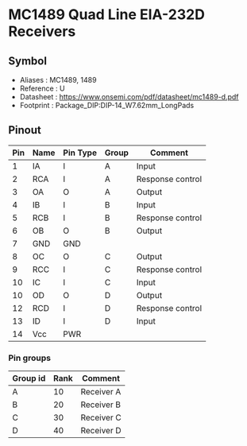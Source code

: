 # MC1489 Quad Line EIA-232D Receivers


## Symbol

* Aliases : MC1489, 1489
* Reference : U
* Datasheet : https://www.onsemi.com/pdf/datasheet/mc1489-d.pdf
* Footprint : Package_DIP:DIP-14_W7.62mm_LongPads

## Pinout

|Pin|Name|Pin Type|Group|Comment|
|---|---|---|---|---|
|1|IA|I|A|Input|
|2|RCA|I|A|Response control|
|3|OA|O|A|Output|
|4|IB|I|B|Input|
|5|RCB|I|B|Response control|
|6|OB|O|B|Output|
|7|GND|GND|||
|8|OC|O|C|Output|
|9|RCC|I|C|Response control|
|10|IC|I|C|Input|
|10|OD|O|D|Output|
|12|RCD|I|D|Response control|
|13|ID|I|D|Input|
|14|Vcc|PWR|||

### Pin groups

|Group id|Rank|Comment|
|---|---|---|
|A|10|Receiver A|
|B|20|Receiver B|
|C|30|Receiver C|
|D|40|Receiver D|
